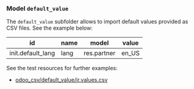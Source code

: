 ### Model `default_value`

The `default_value` subfolder allows to import default values provided as CSV files. See the example below:

| id | name |  model |  value | 
| - | - | - | - |
| init.default_lang | lang | res.partner | en_US |  


See the test resources for further examples:
- [odoo_csv/default_value/ir.values.csv](../odoo_initializer/tests/resources/odoo_csv/default_value/ir.values.csv)
